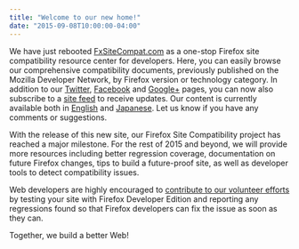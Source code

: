 ```yaml
---
title: "Welcome to our new home!"
date: "2015-09-08T10:00:00-04:00"
---
```

We have just rebooted [FxSiteCompat.com](https://www.fxsitecompat.com/en-US/) as a one-stop Firefox site compatibility resource center for developers. Here, you can easily browse our comprehensive compatibility documents, previously published on the Mozilla Developer Network, by Firefox version or technology category. In addition to our [Twitter](https://twitter.com/FxSiteCompat), [Facebook](https://www.facebook.com/FxSiteCompat) and [Google+](https://plus.google.com/+FxSiteCompatibility) pages, you can now also subscribe to a [site feed](https://www.fxsitecompat.com/en-US/index.xml) to receive updates. Our content is currently available both in [English](https://www.fxsitecompat.com/en-US/) and [Japanese](https://www.fxsitecompat.com/ja/). Let us know if you have any comments or suggestions.

With the release of this new site, our Firefox Site Compatibility project has reached a major milestone. For the rest of 2015 and beyond, we will provide more resources including better regression coverage, documentation on future Firefox changes, tips to build a future-proof site, as well as developer tools to detect compatibility issues.

Web developers are highly encouraged to [contribute to our volunteer efforts](https://www.fxsitecompat.com/en-US/contribute/) by testing your site with Firefox Developer Edition and reporting any regressions found so that Firefox developers can fix the issue as soon as they can.

Together, we build a better Web!
